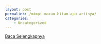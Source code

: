```yaml
---
layout: post
permalink: /mimpi-macan-hitam-apa-artinya/
categories:
    - Uncategorized
---
```


[Baca Selengkapnya](/06)